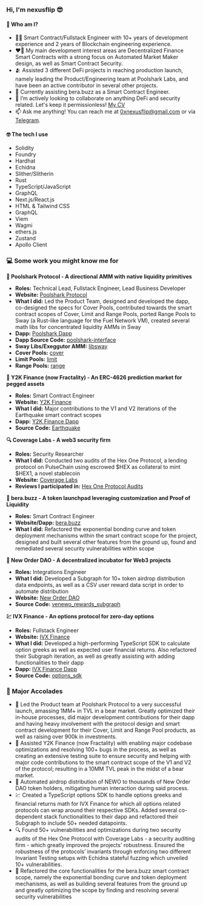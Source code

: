 ### Hi, I'm nexusflip 😎

#### 🤔 Who am I?
- 🕵🏿 Smart Contract/Fullstack Engineer with 10+ years of development experience and 2 years of Blockchain engineering experience.
- ❤️‍🔥 My main development interest areas are Decentralized Finance Smart Contracts with a strong focus on Automated Market Maker design, as well as Smart Contract Security.
- 🫂 Assisted 3 different DeFi projects in reaching production launch, namely leading the Product/Engineering team at Poolshark Labs, and have been an active contributor in several other projects. 
- 🔎 Currently assisting bera.buzz as a Smart Contract Engineer.
- 🤝 I’m actively looking to collaborate on anything DeFi and security related. Let's keep it permissionless! [My CV](https://docs.google.com/document/d/13vQkV5Q1rJr3vEjlZ_20pcpExPRVrRP_EHE_sN2N_IE/edit?usp=sharing)
- 📫 Ask me anything! You can reach me at [0xnexusflip@gmail.com](mailto:0xnexusflip@gmail.com) or via [Telegram](https://t.me/zeroxnexus).

#### 🤓 The tech I use
- Solidity
- Foundry
- Hardhat
- Echidna
- Slither/Slitherin
- Rust
- TypeScript/JavaScript
- GraphQL
- Next.js/React.js
- HTML & Tailwind CSS
- GraphQL
- Viem
- Wagmi
- ethers.js
- Zustand
- Apollo Client

### 💻 Some work you might know me for

**🦈 Poolshark Protocol - A directional AMM with native liquidity primitives**
- **Roles:** Technical Lead, Fullstack Engineer, Lead Business Developer
- **Website:** [Poolshark Protocol](https://www.poolshark.fi/)
- **What I did:** Led the Product Team, designed and developed the dapp, co-designed the specs for Cover Pools, contributed towards the smart contract scopes of Cover, Limit and Range Pools, ported Range Pools to Sway (a Rust-like language for the Fuel Network VM), created several math libs for concentrated liquidity AMMs in Sway
- **Dapp:** [Poolshark Dapp](https://dapp.poolshark.fi/)
- **Dapp Source Code:** [poolshark-interface](https://github.com/poolshark-protocol/poolshark-interface)
- **Sway Libs/Exeggutor AMM:** [libsway](https://github.com/libsway)
- **Cover Pools:** [cover](https://github.com/poolshark-protocol/cover)
- **Limit Pools:** [limit](https://github.com/poolshark-protocol/limit)
- **Range Pools:** [range](https://github.com/poolshark-protocol/range)

**🫠 Y2K Finance (now Fractality) - An ERC-4626 prediction market for pegged assets**
- **Roles:** Smart Contract Engineer
- **Website:** [Y2K Finance](https://www.y2k.finance/)
- **What I did:** Major contributions to the V1 and V2 iterations of the Earthquake smart contract scopes
- **Dapp:** [Y2K Finance Dapp](https://www.app.y2k.finance/)
- **Source Code:** [Earthquake](https://github.com/Y2K-Finance/Earthquake)

**🔍 Coverage Labs - A web3 security firm**
- **Roles:** Security Researcher
- **What I did:** Conducted two audits of the Hex One Protocol, a lending protocol on PulseChain using escrowed $HEX as collateral to mint $HEX1, a novel stablecoin
- **Website:** [Coverage Labs](https://www.coveragelabs.io/)
- **Reviews I participated in:** [Hex One Protocol Audits](https://github.com/coveragelabs/portfolio/tree/main/reports)

**🐝 bera.buzz - A token launchpad leveraging customization and Proof of Liquidity**
- **Roles:** Smart Contract Engineer
- **Website/Dapp:** [bera.buzz](https://bera.buzz/)
- **What I did:** Refactored the exponential bonding curve and token deployment mechanisms within the smart contract scope for the project, designed and built several other features from the ground up, found and remediated several security vulnerabilities within scope

**🌅 New Order DAO - A decentralized incubator for Web3 projects**
- **Roles:** Integrations Engineer
- **What I did:** Developed a Subgraph for 10+ token airdrop distribution data endpoints, as well as a CSV user reward data script in order to automate distribution
- **Website:** [New Order DAO](https://www.neworder.network/)
- **Source Code:** [venewo_rewards_subgraph](https://github.com/0xnexusflip/venewo-rewards-subgraph)

**💹 IVX Finance - An options protocol for zero-day options**
- **Roles:** Fullstack Engineer
- **Website:** [IVX Finance](https://ivx.fi/)
- **What I did:** Developed a high-performing TypeScript SDK to calculate option greeks as well as expected user financial returns. Also refactored their Subgraph iteration, as well as greatly assisting with adding functionalities to their dapp
- **Dapp:** [IVX Finance Dapp](https://bartio.ivx.fi/)
- **Source Code:** [options_sdk](https://github.com/0xnexusflip/options-sdk/)

### 💯 Major Accolades
- 🦈 Led the Product team at Poolshark Protocol to a very successful launch, amassing 1MM+ in TVL in a bear market. Greatly optimized their in‑house processes, did major development contributions for their dapp and having heavy involvement with the protocol design and smart contract development for their Cover, Limit and Range Pool products, as well as raising over 900k in investments.
- 🫠 Assisted Y2K Finance (now Fractality) with enabling major codebase optimizations and resolving 100+ bugs in the process, as well as creating an extensive testing suite to ensure security and helping with major code contributions to the smart contract scope of the V1 and V2 of the protocol; resulting in a 10MM TVL peak in the midst of a bear market.
- 🌅 Automated airdrop distribution of NEWO to thousands of New Order DAO token holders, mitigating human interaction during said process.
- 💹 Created a TypeScript options SDK to handle options greeks and financial returns math for IVX Finance for which all options related protocols can wrap around their respective SDKs. Added several co-dependent stack functionalities to their dapp and refactored their Subgraph to include 50+ needed datapoints.
- 🔍 Found 50+ vulnerabilities and optimizations during two security audits of the Hex One Protocol with Coverage Labs - a security auditing firm - which greatly improved the projects' robustness. Ensured the robustness of the protocols’ invariants through enforcing two different Invariant Testing setups with Echidna stateful fuzzing which unveiled 10+ vulnerabilities.
- 🐝 Refactored the core functionalities for the bera.buzz smart contract scope, namely the exponential bonding curve and token deployment mechanisms, as well as building several features from the ground up and greatly optimizing the scope by finding and resolving several security vulnerabilities

